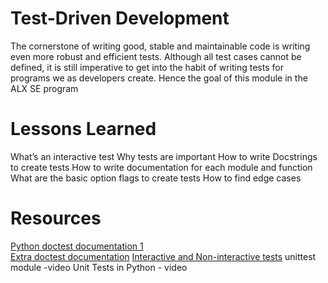 # Test-Driven Development
The cornerstone of writing good, stable and maintainable code is writing even more robust and efficient tests. Although all test cases cannot be defined, it is still imperative to get into the habit of writing tests for programs we as developers create. Hence the goal of this module in the ALX SE program
# Lessons Learned
What’s an interactive test
Why tests are important
How to write Docstrings to create tests
How to write documentation for each module and function
What are the basic option flags to create tests
How to find edge cases
# Resources
[Python doctest documentation 1](https://docs.python.org/3/library/doctest.html)  
[Extra doctest documentation](https://pymotw.com/3/doctest/)
[Interactive and Non-interactive tests](https://mattermost.com/blog/testing-python-understanding-doctest-and-unittest/)
unittest module -video
Unit Tests in Python - video
